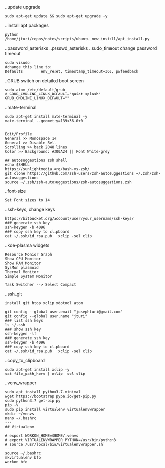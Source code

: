 ..update upgrade
```
sudo apt-get update && sudo apt-get upgrade -y
```
..install apt packages
```
python /home/jturi/repos/notes/scripts/ubuntu_new_install/apt_install.py
```
..password_asterisks ..passwd_asterisks ..sudo_timeout change password timeout
```
sudo visudo
#change this line to:
Defaults        env_reset, timestamp_timeout=360, pwfeedback
```
..GRUB switch on detailed boot screen
```
sudo atom /etc/default/grub
# GRUB_CMDLINE_LINUX_DEFAULT="quiet splash"
GRUB_CMDLINE_LINUX_DEFAULT=""
```

..mate-terminal
```
sudo apt-get install mate-terminal -y
mate-terminal --geometry=139x36-0+0


Edit/Profile
General >> Monospace 14
General >> Disable Bell
Scrolling >> back 2048 lines
Color >> Background: #300A24 || Font White-grey

## autosuggestions zsh shell
echo $SHELL
https://sunlightmedia.org/bash-vs-zsh/
git clone https://github.com/zsh-users/zsh-autosuggestions ~/.zsh/zsh-autosuggestions
source ~/.zsh/zsh-autosuggestions/zsh-autosuggestions.zsh
```

..font-size
```
Set Font sizes to 14
```

..ssh-keys, change keys
```
https://bitbucket.org/account/user/your_username/ssh-keys/
### generate ssh key
ssh-keygen -b 4096
### copy ssh key to clipboard
cat ~/.ssh/id_rsa.pub | xclip -sel clip
```

..kde-plasma widgets
```
Resource Monior Graph
Show CPU Momitor
Show RAM Monitor
SysMon plasmoid
Thermal Monitor
Simple System Monitor

Task Switcher --> Select Compact
```

..ssh_git
```
install git htop xclip xdotool atom

git config --global user.email "josephturi@gmail.com"
git config --global user.name "jturi"
### list ssh keys
ls ~/.ssh
### show ssh key
ssh-keygen -lf
### generate ssh key
ssh-keygen -b 4096
### copy ssh key to clipboard
cat ~/.ssh/id_rsa.pub | xclip -sel clip
```

..copy_to_clipboard
```
sudo apt-get install xclip -y
cat file_path_here | xclip -sel clip
```


..venv_wrapper
```
sudo apt install python3.7-minimal
wget https://bootstrap.pypa.io/get-pip.py
sudo python3.7 get-pip.py
pip -V
sudo pip install virtualenv virtualenvwrapper
mkdir ~/venvs
nano ~/.bashrc
---
## Virtualenv

# export WORKON_HOME=$HOME/.venvs
# export VIRTUALENVWRAPPER_PYTHON=/usr/bin/python3
# source /usr/local/bin/virtualenvwrapper.sh
---
source ~/.bashrc
mkvirtualenv bfo
workon bfo
```